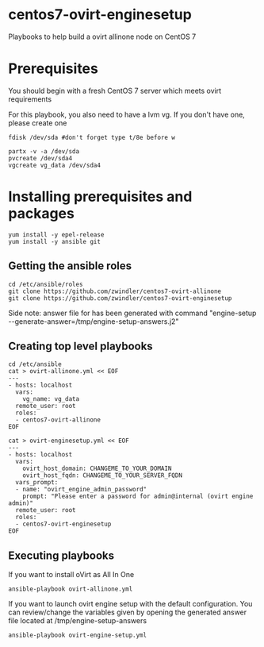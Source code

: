 # centos7-ovirt-enginesetup
Playbooks to help build a ovirt allinone node on CentOS 7

# Prerequisites
You should begin with a fresh CentOS 7 server which meets ovirt requirements

For this playbook, you also need to have a lvm vg. If you don't have one, please create one

```
fdisk /dev/sda #don't forget type t/8e before w 

partx -v -a /dev/sda
pvcreate /dev/sda4
vgcreate vg_data /dev/sda4
```

# Installing prerequisites and packages

```
yum install -y epel-release
yum install -y ansible git
```

## Getting the ansible roles

```
cd /etc/ansible/roles
git clone https://github.com/zwindler/centos7-ovirt-allinone
git clone https://github.com/zwindler/centos7-ovirt-enginesetup
```

Side note: answer file for has been generated with command "engine-setup --generate-answer=/tmp/engine-setup-answers.j2"

## Creating top level playbooks
```
cd /etc/ansible
cat > ovirt-allinone.yml << EOF
---
- hosts: localhost
  vars:
    vg_name: vg_data
  remote_user: root
  roles:
  - centos7-ovirt-allinone
EOF

cat > ovirt-enginesetup.yml << EOF
---
- hosts: localhost
  vars:
    ovirt_host_domain: CHANGEME_TO_YOUR_DOMAIN
    ovirt_host_fqdn: CHANGEME_TO_YOUR_SERVER_FQDN
  vars_prompt:
  - name: "ovirt_engine_admin_password"
    prompt: "Please enter a password for admin@internal (ovirt engine admin)"
  remote_user: root
  roles:
  - centos7-ovirt-enginesetup
EOF
```

## Executing playbooks

If you want to install oVirt as All In One
```
ansible-playbook ovirt-allinone.yml
```

If you want to launch ovirt engine setup with the default configuration. You can review/change the variables given by opening the generated answer file located at /tmp/engine-setup-answers
```
ansible-playbook ovirt-engine-setup.yml
```
